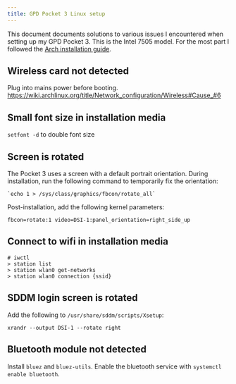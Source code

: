 ```yaml
---
title: GPD Pocket 3 Linux setup
---
```


This document documents solutions to various issues I encountered when setting up my GPD Pocket 3. This is the Intel 7505 model. For the most part I followed the [Arch installation guide](https://wiki.archlinux.org/title/Installation_guide).

## Wireless card not detected

Plug into mains power before booting. https://wiki.archlinux.org/title/Network_configuration/Wireless#Cause_#6

## Small font size in installation media

`setfont -d` to double font size

## Screen is rotated

The Pocket 3 uses a screen with a default portrait orientation. During installation, run the following command to temporarily fix the orientation:

```
`echo 1 > /sys/class/graphics/fbcon/rotate_all`
```

Post-installation, add the following kernel parameters:

```
fbcon=rotate:1 video=DSI-1:panel_orientation=right_side_up
```

## Connect to wifi in installation media

```
# iwctl
> station list
> station wlan0 get-networks
> station wlan0 connection {ssid}
```

## SDDM login screen is rotated

Add the following to `/usr/share/sddm/scripts/Xsetup`:

```
xrandr --output DSI-1 --rotate right
```

## Bluetooth module not detected

Install `bluez` and `bluez-utils`. Enable the bluetooth service with `systemctl enable bluetooth`.
